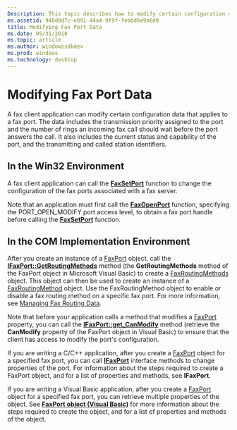 ```yaml
---
Description: This topic describes how to modify certain configuration data that applies to a fax port.
ms.assetid: 940d0d7c-e891-44a4-9f9f-febbd6e9b6d0
title: Modifying Fax Port Data
ms.date: 05/31/2018
ms.topic: article
ms.author: windowssdkdev
ms.prod: windows
ms.technology: desktop
---
```


# Modifying Fax Port Data

A fax client application can modify certain configuration data that applies to a fax port. The data includes the transmission priority assigned to the port and the number of rings an incoming fax call should wait before the port answers the call. It also includes the current status and capability of the port, and the transmitting and called station identifiers.

## In the Win32 Environment

A fax client application can call the [**FaxSetPort**](/windows/previous-versions/Winfax/nf-winfax-faxsetporta?branch=master) function to change the configuration of the fax ports associated with a fax server.

Note that an application must first call the [**FaxOpenPort**](/windows/previous-versions/Winfax/nc-winfax-pfaxopenport?branch=master) function, specifying the PORT\_OPEN\_MODIFY port access level, to obtain a fax port handle before calling the [**FaxSetPort**](/windows/previous-versions/Winfax/nf-winfax-faxsetporta?branch=master) function.

## In the COM Implementation Environment

After you create an instance of a [FaxPort](-mfax-faxport.md) object, call the [**IFaxPort::GetRoutingMethods**](/windows/previous-versions/Faxcom/nf-faxcom-ifaxport-getroutingmethods?branch=master) method (the **GetRoutingMethods** method of the FaxPort object in Microsoft Visual Basic) to create a [FaxRoutingMethods](-mfax-faxroutingmethods.md) object. This object can then be used to create an instance of a [FaxRoutingMethod](-mfax-faxroutingmethod.md) object. Use the FaxRoutingMethod object to enable or disable a fax routing method on a specific fax port. For more information, see [Managing Fax Routing Data](-mfax-managing-fax-routing-data.md).

Note that before your application calls a method that modifies a [FaxPort](-mfax-faxport.md) property, you can call the [**IFaxPort::get\_CanModify**](/windows/previous-versions/Faxcom/nf-faxcom-ifaxport-get_canmodify?branch=master) method (retrieve the **CanModify** property of the FaxPort object in Visual Basic) to ensure that the client has access to modify the port's configuration.

If you are writing a C/C++ application, after you create a [FaxPort](-mfax-faxport.md) object for a specified fax port, you can call [**IFaxPort**](/windows/previous-versions/Faxcom/nn-faxcom-ifaxport?branch=master) interface methods to change properties of the port. For information about the steps required to create a FaxPort object, and for a list of properties and methods, see **IFaxPort**.

If you are writing a Visual Basic application, after you create a [FaxPort](-mfax-faxport.md) object for a specified fax port, you can retrieve multiple properties of the object. See [**FaxPort object (Visual Basic)**](-mfax-faxport-object-visual-basic-.md) for more information about the steps required to create the object, and for a list of properties and methods of the object.

 

 



